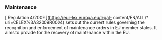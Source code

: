 ###  Maintenance

[ Regulation 4/2009 ](https://eur-lex.europa.eu/legal-
content/EN/ALL/?uri=CELEX%3A32009R0004) sets out the current rules governing
the recognition and enforcement of maintenance orders in EU member states. It
aims to provide for the recovery of maintenance within the EU.
